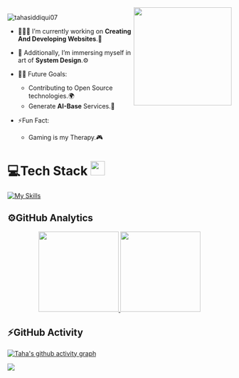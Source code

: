 
<img align="right" height="220px" src="https://user-images.githubusercontent.com/74038190/225813708-98b745f2-7d22-48cf-9150-083f1b00d6c9.gif" />

<p align="left"> <img src="https://komarev.com/ghpvc/?username=tahasiddiqui07&label=Profile%20views&color=0e75b6&style=flat" alt="tahasiddiqui07" /> </p>

- 👨🏻‍💻 I’m currently working on **Creating And Developing Websites**.🌌

- 🚀 Additionally, I’m immersing myself in art of **System Design**.⚙️

 - 💪🏼 Future Goals:
    - Contributing to Open Source technologies.🌍
    - Generate **AI-Base** Services.🤖 
    
 - ⚡Fun Fact:
    - Gaming is my Therapy.🎮

<p align="left">
</p>

# 💻Tech Stack <img src = "https://media2.giphy.com/media/QssGEmpkyEOhBCb7e1/giphy.gif?cid=ecf05e47a0n3gi1bfqntqmob8g9aid1oyj2wr3ds3mg700bl&rid=giphy.gif" width = 32px> 

[![My Skills](https://skillicons.dev/icons?i=js,html,bootstrap,css,react,tailwind,vite,nextjs,nodejs,express,mongodb,django,postman,vscode,discord,git,github,notion,stackoverflow,idea&theme=dark)](https://skillicons.dev)

## ⚙️GitHub Analytics

<p align="center">  
<a href="https://github.com/TahaSiddiqui07">
  <img height="180em" src="https://github-readme-stats-eight-theta.vercel.app/api?username=TahaSiddiqui07&show_icons=true&theme=algolia&include_all_commits=true&count_private=true"/>
  <img height="180em" src="https://github-readme-stats-eight-theta.vercel.app/api/top-langs/?username=TahaSiddiqui07&layout=compact&langs_count=8&theme=algolia"/>
</a>
</p>



## ⚡GitHub Activity
 
  [![Taha's github activity graph](https://github-readme-activity-graph.vercel.app/graph?username=TahaSiddiqui07&bg_color=18122B&color=6096B4&line=3A98B9&point=FCFFE7&area=true&hide_border=false)](https://github.com/ashutosh00710/github-readme-activity-graph)
  
 <img src="https://user-images.githubusercontent.com/73097560/115834477-dbab4500-a447-11eb-908a-139a6edaec5c.gif"></a>

